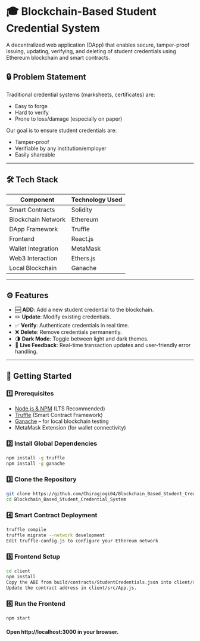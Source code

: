 # 🎓 Blockchain-Based Student Credential System

A decentralized web application (DApp) that enables secure, tamper-proof issuing, updating, verifying, and deleting of student credentials using Ethereum blockchain and smart contracts.

## 🔒 Problem Statement

Traditional credential systems (marksheets, certificates) are:
- Easy to forge
- Hard to verify
- Prone to loss/damage (especially on paper)

Our goal is to ensure student credentials are:
- Tamper-proof
- Verifiable by any institution/employer
- Easily shareable

---

## 🛠️ Tech Stack

| Component          | Technology Used                               |
| ------------------ | --------------------------------------------- |
| Smart Contracts    | Solidity                                      |
| Blockchain Network | Ethereum                                      |
| DApp Framework     | Truffle                                       |
| Frontend           | React.js                                      |
| Wallet Integration | MetaMask                                      |
| Web3 Interaction   | Ethers.js                                     |
| Local Blockchain   | Ganache                                       |

---

## ⚙️ Features

- 🆕 **ADD**: Add a new student credential to the blockchain.
- ✏️ **Update**: Modify existing credentials.
- ✅ **Verify**: Authenticate credentials in real time.
- ❌ **Delete**: Remove credentials permanently.
- 🌗 **Dark Mode**: Toggle between light and dark themes.
- 🔄 **Live Feedback**: Real-time transaction updates and user-friendly error handling.

---

## 🚀 Getting Started

### 1️⃣ Prerequisites

- [Node.js & NPM](https://nodejs.org/) (LTS Recommended)
- [Truffle](https://trufflesuite.com/) (Smart Contract Framework)
- [Ganache](https://trufflesuite.com/ganache/) – for local blockchain testing
- MetaMask Extension (for wallet connectivity)

### 2️⃣ Install Global Dependencies

```bash
npm install -g truffle
npm install -g ganache
```

### 3️⃣ Clone the Repository

```bash
git clone https://github.com/Chiragjogi04/Blockchain_Based_Student_Credential_System.git
cd Blockchain_Based_Student_Credential_System
```

### 4️⃣ Smart Contract Deployment

```bash
truffle compile
truffle migrate --network development
Edit truffle-config.js to configure your Ethereum network
```

### 5️⃣ Frontend Setup

```bash
cd client
npm install
Copy the ABI from build/contracts/StudentCredentials.json into client/src/StudentCredentials.json.
Update the contract address in client/src/App.js.
```

### 6️⃣ Run the Frontend

```bash
npm start
```

#### Open http://localhost:3000 in your browser.

